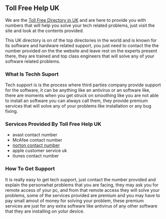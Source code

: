 ## Toll Free Help UK

We are the  [Toll Free Directory in UK](https://tollfree-help.co.uk/) and are here to provide you with numbers that will help you solve your tech related problems, just visit the site and look at the contents provided.

This UK directory is on of the top directories in the world and is known for its software and hardware related support, you just need to contact the the number provided on the the website and leave rest on the experts present there, they are trained and top class engineers that will solve any of your software related problems.


### What Is Techh Suport

Tech support is is the process where third parties company provide support for the software, it can be anything like an antivirus or an software like, there are moments when you get struck on smoothing like you are not able to install an software you can always call them, they provide premium services that will solve any of your problems like installation or any bug fixing.   

### Services Provided By Toll Free Help UK

<ul>
<li>avast contact number</li>
<li>McAfee contact number</li>
<li><a href="https://tollfree-help.co.uk/norton-customer-service-number/">norton contact number</a></li>
<li>apple customer service uk</li>
<li>itunes contact number</li>
</ul>

### How To Get Support

It is really easy to get tech support, just contact the number provided and explain the personwhat problems that you are facing, they may ask you for remote access of your pc, and from that remote access they will solve your problems, some of the services provided are premium and you may have to pay small amout of money for solving your problem, these premium services are just for any extra software like antivirus of any other software that they are installing on yolur device.

### 

